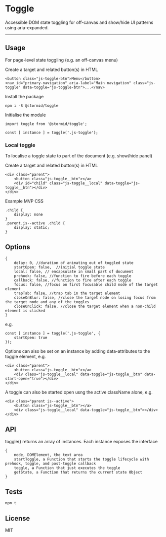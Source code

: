 # Toggle

Accessible DOM state toggling for off-canvas and show/hide UI patterns using aria-expanded.

---

## Usage
For page-level state toggling (e.g. an off-canvas menu)

Create a target and related button(s) in HTML
```
<button class="js-toggle-btn">Menu</button>
<nav id="primary-navigation" aria-label="Main navigation" class="js-toggle" data-toggle="js-toggle-btn">...</nav>
```

Install the package
```
npm i -S @stormid/toggle
```

Initialise the module
```
import toggle from '@stormid/toggle';

const [ instance ] = toggle('.js-toggle');
```


### Local toggle
To localise a toggle state to part of the document (e.g. show/hide panel)

Create a target and related button(s) in HTML
```
<div class="parent">
    <button class="js-toggle__btn"></a>
    <div id="child" class="js-toggle__local" data-toggle="js-toggle__btn"></div>
</div>
```

Example MVP CSS
```
.child {
    display: none
}
.parent.is--active .child {
    display: static;
}
```

## Options
```
{
    delay: 0, //duration of animating out of toggled state
    startOpen: false,  //initial toggle state
    local: false, // encapsulate in small part of document
    prehook: false, //function to fire before each toggle
    callback: false, //function to fire after each toggle
    focus: false, //focus on first focusable child node of the target element
    trapTab: false, //trap tab in the target element
    closeOnBlur: false, //close the target node on losing focus from the target node and any of the toggles
    closeOnClick: false, //close the target element when a non-child element is clicked
}
```
e.g.
```
const [ instance ] = toggle('.js-toggle', {
    startOpen: true
});
```

Options can also be set on an instance by adding data-attributes to the toggle element, e.g. 
```
<div class="parent">
    <button class="js-toggle__btn"></a>
    <div class="js-toggle__local" data-toggle="js-toggle__btn" data-start-open="true"></div>
</div>
```

A toggle can also be started open usng the active className alone, e.g.
```
<div class="parent is--active">
    <button class="js-toggle__btn"></a>
    <div class="js-toggle__local" data-toggle="js-toggle__btn"></div>
</div>
```

## API

toggle() returns an array of instances. Each instance exposes the interface
```
{
    node, DOMElement, the text area
    startToggle, a Function that starts the toggle lifecycle with prehook, toggle, and post-toggle callback
    toggle, a Function that just executes the toggle
    getState, a Function that returns the current state Object
}
```

## Tests
```
npm t
```

## License
MIT